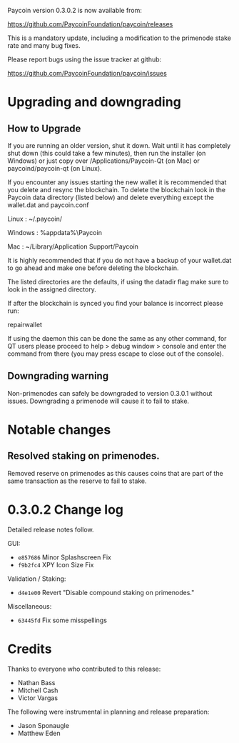 Paycoin version 0.3.0.2 is now available from:

  https://github.com/PaycoinFoundation/paycoin/releases

This is a mandatory update, including a modification to the primenode stake
rate and many bug fixes.

Please report bugs using the issue tracker at github:

  https://github.com/PaycoinFoundation/paycoin/issues

Upgrading and downgrading
=========================

How to Upgrade
--------------

If you are running an older version, shut it down. Wait until it has completely
shut down (this could take a few minutes), then run the installer (on Windows)
or just copy over /Applications/Paycoin-Qt (on Mac) or paycoind/paycoin-qt (on Linux).

If you encounter any issues starting the new wallet it is recommended that you delete and resync the blockchain. To delete the blockchain look in the
Paycoin data directory (listed below) and delete everything except the wallet.dat and paycoin.conf

Linux : ~/.paycoin/

Windows : %appdata%\Paycoin

Mac : ~/Library/Application Support/Paycoin

It is highly recommended that if you do not have a backup of your wallet.dat
to go ahead and make one before deleting the blockchain.

The listed directories are the defaults, if using the datadir flag make sure to
look in the assigned directory.

If after the blockchain is synced you find your balance is incorrect please run:

repairwallet

If using the daemon this can be done the same as any other command, for QT users
please proceed to help > debug window > console and enter the command from there
(you may press escape to close out of the console).

Downgrading warning
---------------------

Non-primenodes can safely be downgraded to version 0.3.0.1 without issues.
Downgrading a primenode will cause it to fail to stake.

Notable changes
===============

Resolved staking on primenodes.
---------------------

Removed reserve on primenodes as this causes coins that are part of the same
transaction as the reserve to fail to stake.

0.3.0.2 Change log
===================

Detailed release notes follow.

GUI:
- `e857686` Minor Splashscreen Fix
- `f9b2fc4` XPY Icon Size Fix

Validation / Staking:
- `d4e1e00` Revert "Disable compound staking on primenodes."

Miscellaneous:
- `63445fd` Fix some misspellings

Credits
=======

Thanks to everyone who contributed to this release:

- Nathan Bass
- Mitchell Cash
- Victor Vargas

The following were instrumental in planning and release preparation:

- Jason Sponaugle
- Matthew Eden
